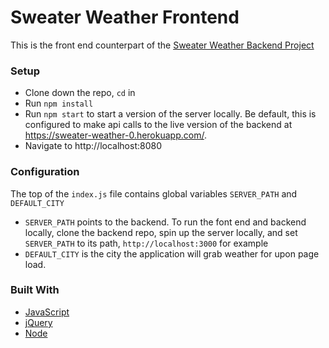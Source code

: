 # Sweater Weather Frontend

This is the front end counterpart of the [Sweater Weather Backend Project](https://github.com/prestonjarnagin/sweater_weather)

### Setup
* Clone down the repo, `cd` in
* Run `npm install`
* Run `npm start` to start a version of the server locally. Be default, this is configured to make api calls to the live version of the backend at https://sweater-weather-0.herokuapp.com/.
* Navigate to http://localhost:8080

### Configuration
The top of the `index.js` file contains global variables `SERVER_PATH` and `DEFAULT_CITY`
* `SERVER_PATH` points to the backend. To run the font end and backend locally, clone the backend repo, spin up the server locally, and set `SERVER_PATH` to its path, `http://localhost:3000` for example
* `DEFAULT_CITY` is the city the application will grab weather for upon page load.

### Built With

* [JavaScript](https://www.javascript.com/)
* [jQuery](https://jquery.com/)
* [Node](https://nodejs.org/)
